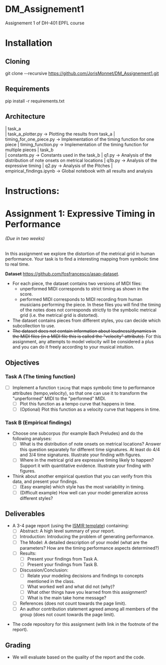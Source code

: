 # DM_Assignement1
Assignement 1 of DH-401 EPFL course

# Installation 

## Cloning

git clone --recursive https://github.com/JorisMonnet/DM_Assignement1.git

## Requirements

pip install -r requirements.txt

## Architecture

| task_a \
         | task_a_plotter.py -> Plotting the results from task_a
         | timing_for_one_piece.py -> Implementation of the timing function for one piece
         | timing_function.py -> Implementation of the timing function for multiple pieces
| task_b \
         | constants.py -> Constants used in the task_b
         | q1.py -> Analysis of the distribution of note onsets on metrical locations
         | q1b.py -> Analysis of the expressive timing
         | q2.py -> Analysis of the Pitches
| empirical_findings.ipynb -> Global notebook with all results and analysis

# Instructions:



<!-- # Group Project 1-3: Expressive performance 

In these three assignments, we apply the concepts learned in the class to generate expressive musical performance (in MIDI format) from symbolic score. 


- (The artistic approach) Students that has an artistic interest might spend more time on exploring how to create performance based on intuition and music theory/analysis and then subjectively reflect on the musical result.  

- (The scientific/engineering approach) Students with math/engineering background might spend more time on rigorous definitions, machine learning/exploratory data analysis, and quantitative evaluation.

Considering that the students are comming from a wide range of background, we welcome both approaches. 
 -->

# Assignment 1: Expressive Timing in Performance
###### (Due in two weeks)


In this assignment we explore the distortion of the metrical grid in human performance. Your task is to find a interesting mapping from symbolic time to real time. 
<!-- Your model should output a MIDI file with performance atributes (timing and dynamics). -->

<!-- Each group will use their model to ouput MIDI performance of Cello Suite No. 1 (BWV 1007) – Prelude. This piece is not in the dataset, but we will provide the symbolic score as well as the "unperformed" MIDI. To make things more fun, we will do an anonymous vote on moodle on which MIDI rendering is the most beautiful (voting result is not part of the assignment evaluation).
 -->

**Dataset**
https://github.com/fosfrancesco/asap-dataset.
- For each piece, the dataset contains two versions of MIDI files: 
    - unperformed MIDI corresponds to strict timing as shown in the score. 
    - performed MIDI corresponds to MIDI recording from human musicians performing the piece. In these files you will find the timing of the notes does not corresponds strictly to the symbolic metrical grid (i.e. the metrical grid is distorted).
- The dataset contains pieces from different styles, you can decide which subcollection to use.
- ~~The dataset does not contain information about loudness/dynamics in the MIDI files (in a MIDI file this is called the "velocity" attribute).~~ For this assignment, any attempts to model velocity will be considered a plus and you can do it freely according to your musical intuition. 

<!-- For this assignment we will only focus on Bach Preludes that have at least one MIDI performance. -->

## Objectives

### Task A (The timing function)

- [ ] Implement a function `timing` that maps symbolic time to performance attributes (tempo,velocity), so that one can use it to transform the "unperformed" MIDI to the "performed" MIDI. 
    - [ ] Plot this function as a tempo curve that happens in time.
    - [ ] (Optional) Plot this function as a velocity curve that happens in time.
<!-- You may model symbolic time as (Bar=2, quarterbeat=4, eighth_beat=1, ... ). Essentially you need to find a way to encode location of "leafs" on a metrical grid (which is a "tree"). -->
    
<!-- - [ ] Implement a function `performed_midi` from MIDI to MIDI where the user can input a function (like `timing`) from symbolic time to performance attributes.  -->



### Task B (Empirical findings)
- Choose one subcorpus (for example Bach Preludes) and do the following analyses:
    - [ ] What is the distribution of note onsets on metrical locations? Answer this question separately for different time signatures. At least do 4/4 and 3/4 time signatures. Illustrate your finding with figures.
    - [ ] Where in the metrical grid are expressive timing likely to happen? Support it with quantitative evidence. Illustrate your finding with figures.
- Think about another empirical question that you can verify from this data, and present your findings.
    - [ ] (Easy example) which style has the most variability in timing.
    - [ ] (Difficult example) How well can your model generalize across different styles?

<!-- 
### Task C (Main Objective)

Generate a MIDI file with expressive performance for the piece Cello Suite No. 1 (BWV 1007) – Prelude.

For this task you can choose any approaches:
- machine learning.
- musically-informed rules.
- freestyle (intuition).
 -->

## Deliverables

- A 3-4 page report (using the [ISMIR template](https://www.overleaf.com/latex/templates/paper-template-for-ismir/qctvwjqfmyzk)) containing:  
    - [ ] Abstract: A high level summary of your report.
    - [ ] Introduction: Introducing the problem of generating performance. 
    - [ ] The Model: A detailed description of your model (what are the parameters? How are the timing performance aspects determined?)
    - [ ] Results:
        - [ ] Present your findings from Task A.
        - [ ] Present your findings from Task B.
        
    - [ ] Discussion/Conclusion:
        - [ ] Relate your modeling decisions and findings to concepts mentioned in the class. 
        - [ ] What worked well and what did not (why)? 
        - [ ] What other things have you learned from this assignment?
        - [ ] What is the main take home message?
    - [ ] References (does not count towards the page limit).
    - [ ] An author contribution statement agreed among all members of the group (does not count towards the page limit).
    
<!-- - The MIDI file from Task C (with link in the footnote of the report). -->
- The code repository for this assignment (with link in the footnote of the report).

## Grading
- We will evaluate based on the quality of the report and the code.
<!-- - We will not grade based on the midi performance in task C.  -->

<!-- 
**Creative tasks:**

- [ ] **Baseline 0**: Performance with fixed velocity and timing.

- [ ] **Baseline 1**: Setting note velocity based on metrical weight.

- [ ] **Listen to the performance, pick one aspect that you want your algorthm to have. How does that translate to the mapping from symbolic score to timing and note velocity?

- [ ] **Read more about Zuckerkandl's "wave" interpretation of meter (Lecture 2). How may one design a function that output timing and dynamics based on the geometry of the wave? For example, experiment with allowing more timing flexibility on the position where the wave has less "momentum".
 
![Screenshot 2024-03-08 at 13.52.37](https://hackmd.io/_uploads/rkJ8qFdpa.png)

**Empirical questions:**

Use Music21 to load the midi file and think about the following:

- [ ] Which metrical position are accented the most? Does the distribution matches with traditional music theoretical claims. 
- [ ] Where in the metricial grid do expressive timing likely to happen? Support it with quantitative evidence.
- [ ] Think about another emperical question that you can verify from this data, and present your findings.
- [ ] Think about one way to define a MIDI performance model that can be trained from the data, and express it in mathematical forms. 


 -->
